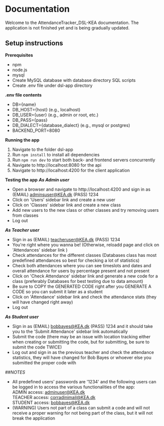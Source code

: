 # Documentation

Welcome to the AttendanceTracker_DSL-KEA documentation. The application is not finished yet and is being gradually updated.

## Setup instructions

**Prerequisites**
- npm
- node.js
- mysql
- Create MySQL database with database directory SQL scripts
- Create .env file under dsl-app directory

**.env file contents**
- DB={name}
- DB_HOST={host} (e.g., localhost)
- DB_USER={user} (e.g., admin or root, etc.)
- DB_PASS={pass}
- DB_DIALECT={database_dialect} (e.g., mysql or postgres)
- BACKEND_PORT=8080

**Running the app**
1. Navigate to the folder dsl-app
2. Run `npm install` to install all dependencies
3. Run `npm run dev` to start both back- and frontend servers concurrently
4. Navigate to http://localhost:8080 for the api
5. Navigate to http://localhost:4200 for the client application

**Testing the app**
***As Admin user***
- Open a browser and navigate to http://localhost:4200 and sign in as (EMAIL) adminsuser@KEA.dk (PASS) 1234
- Click on 'Users' sidebar link and create a new user
- Click on 'Classes' sidebar link and create a new class
- Add new users to the new class or other classes and try removing users from classes
- Log out

***As Teacher user***
- Sign in as (EMAIL) teacheruser@KEA.dk (PASS) 1234
- You're right where you wanna be! (Otherwise, reloadd page and click on 'Attendances' sidebar link )
- Check attendances for the different classes (Databases class has most predefined attendances so best for checking a lot of statistics)
- Check both attendances where you can see timeslots and dates and overall attendance for users by percentage present and not present
- Click on 'Check Attendance' sidebar link and generate a new code for a class (preferably Databases for best testing due to data amount)
- Be sure to COPY the GENERATED CODE right after you GENERATE A CODE so you can submit it later as a student
- Click on 'Attendance' sidebar link and check the attendance stats (they will have changed right away)
- Log out

***As Student user***
- Sign in as (EMAIL) bobbayes@KEA.dk (PASS) 1234 and it should take you to the 'Submit Attendance' sidebar link automatically
- Submit the code (there may be an issue with location tracking either when creating or submitting the code, but for submitting, be sure to submit the code TWICE)
- Log out and sign in as the previous teacher and check the attendance statistics, they will have changed for Bob Bayes or whoever else you submitted the proper code with


##*NOTES*
- All predefined users' passwords are '1234' and the following users can be logged in to access the various functionalities of the app:\
  ADMIN access: adminuser@KEA.dk\
  TEACHER access: corradinimail@KEA.dk\
  STUDENT access: bobbayes@KEA.dk
- (WARNING) Users not part of a class can submit a code and will not receive a proper warning for not being part of the class, but it will not break the application
  


